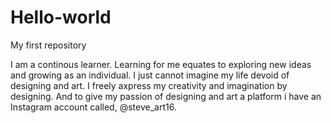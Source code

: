 # Hello-world
My first repository

I am a continous learner. Learning for me equates to exploring new ideas and growing as an individual. I just cannot imagine my life devoid of designing and art. I freely axpress my creativity and imagination by designing. And to give my passion of designing and art a platform i have an Instagram account called, @steve_art16.
